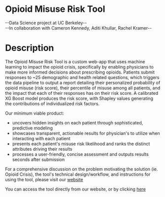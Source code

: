 # Opioid Misuse Risk Tool

--Data Science project at UC Berkeley--  
--In collaboration with Cameron Kennedy, Aditi Khullar, Rachel Kramer--  

Description
===========

The Opioid Misuse Risk Tool is a custom web-app that uses machine learning to impact the opioid crisis, specifically by enabling physicians to make more informed decisions about prescribing opioids. Patients submit responses to ~25 demographic and health related questions, which triggers the data pipeline to output a report detailing their personalized probability of opioid misuse (risk score), their percentile of misuse among all patients, and the impact that each of their responses has on their risk score. A calibrated XG Boost model produces the risk score, with Shapley values generating the contributions of individualized risk factors.

Our minimum viable product:

- uncovers hidden insights on each patient through sophisticated, predictive modeling
- showcases transparent, actionable results for physician's to utilize when interacting with each patient
- presents each patient's misuse risk likelihood and ranks the distinct attributes driving their results
- processes a user-friendly, concise assessment and outputs results seconds after submission

For a comprehensive discussion on the problem motivating the solution (ie. Opioid Crisis), the tool's technical design/workflow, and instructions for using the tool, please visit our [website](https://opioidmisuserisk.github.io/)

You can access the tool directly from our website, or by clicking [here](https://opioidrisk.herokuapp.com/polls)
